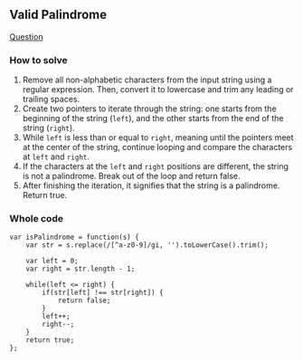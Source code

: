 ## Valid Palindrome

[Question](https://leetcode.com/problems/valid-palindrome/)

### How to solve

1. Remove all non-alphabetic characters from the input string using a regular expression. Then, convert it to lowercase and trim any leading or trailing spaces.
2. Create two pointers to iterate through the string: one starts from the beginning of the string (`left`), and the other starts from the end of the string (`right`).
3. While `left` is less than or equal to `right`, meaning until the pointers meet at the center of the string, continue looping and compare the characters at `left` and `right`.
4. If the characters at the `left` and `right` positions are different, the string is not a palindrome. Break out of the loop and return false.
5. After finishing the iteration, it signifies that the string is a palindrome. Return true.

### Whole code

```
var isPalindrome = function(s) {
    var str = s.replace(/[^a-z0-9]/gi, '').toLowerCase().trim();

    var left = 0;
    var right = str.length - 1;

    while(left <= right) {
        if(str[left] !== str[right]) {
            return false;
        }
        left++;
        right--;
    }
    return true;
};
```
